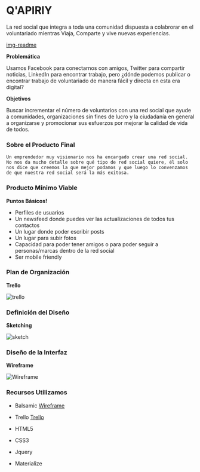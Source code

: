 Q'APIRIY
=================
La red social que integra a toda una comunidad dispuesta a colabrorar en el voluntariado mientras Viaja, Comparte y vive nuevas experiencias.

[img-readme](![image](https://user-images.githubusercontent.com/32310691/36332439-2a8eb9f0-1340-11e8-995d-5a450459edd0.png))

**Problemática**

Usamos Facebook para conectarnos con amigos, Twitter para compartir noticias, LinkedIn para encontrar trabajo, pero ¿dónde podemos publicar o encontrar trabajo de voluntariado de manera fácil y directa en esta era digital?

**Objetivos**

Buscar incrementar el número de voluntarios con una red social que ayude a comunidades, organizaciones sin fines de lucro y la ciudadanía en general a organizarse y promocionar sus esfuerzos por mejorar la calidad de vida de todos.

### Sobre el Producto Final
```
Un emprendedor muy visionario nos ha encargado crear una red social. No nos da mucho detalle sobre qué tipo de red social quiere, él solo nos dice que creemos la que mejor podamos y que luego lo convenzamos de que nuestra red social será la más exitosa.
```

### Producto Mínimo Viable
**Puntos Básicos!**
* Perfiles de usuarios
* Un newsfeed donde puedes ver las actualizaciones de todos tus contactos
* Un lugar donde poder escribir posts
* Un lugar para subir fotos
* Capacidad para poder tener amigos o para poder seguir a personas/marcas dentro de la red social
* Ser mobile friendly

### Plan de Organización
**Trello**

![trello](assets/img/trello-readme.png)

### Definición del Diseño
**Sketching**

![sketch](assets/img/skt.jpg)

### Diseño de la Interfaz
**Wireframe**

![Wireframe](assets/img/wireframe.png)

### Recursos Utilizamos

* Balsamic [Wireframe](https://balsamiq-wireframes.appspot.com/?state=%7B%22ids%22:%5B%221luYOzc8f3d7WC7jjgMs7ayPkdxSjJpvR%22%5D,%22action%22:%22open%22,%22userId%22:%22102231506663480280950%22%7D)

* Trello [Trello](https://trello.com/b/m0T7VJ0U/qapiriy)
* HTML5
* CSS3
* Jquery
* Materialize
